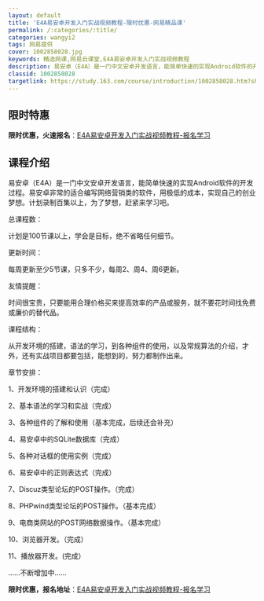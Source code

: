```yaml
---
layout: default
title: 'E4A易安卓开发入门实战视频教程-限时优惠-网易精品课'
permalink: /:categories/:title/
categories: wangyi2
tags: 网易提供
cover: 1002858028.jpg
keywords: 精选网课,网易云课堂,E4A易安卓开发入门实战视频教程
description: 易安卓（E4A）是一门中文安卓开发语言，能简单快速的实现Android软件的开发过程。易安卓非常的适合编写网络营销类的软
classid: 1002858028
targetlink: https://study.163.com/course/introduction/1002858028.htm?share=1&shareId=1025206652&utm_campaign=share&utm_medium=iphoneShare&utm_source=&utm_u=1025206652
---
```


## 限时特惠

**限时优惠，火速报名**：[E4A易安卓开发入门实战视频教程-报名学习](https://study.163.com/course/introduction/1002858028.htm?share=1&shareId=1025206652&utm_campaign=share&utm_medium=iphoneShare&utm_source=&utm_u=1025206652)

## 课程介绍

易安卓（E4A）是一门中文安卓开发语言，能简单快速的实现Android软件的开发过程。易安卓非常的适合编写网络营销类的软件，用极低的成本，实现自己的创业梦想。计划录制百集以上，为了梦想，赶紧来学习吧。

总课程数：

计划是100节课以上，学会是目标，绝不省略任何细节。

更新时间：

每周更新至少5节课，只多不少，每周2、周4、周6更新。

友情提醒：

时间很宝贵，只要能用合理价格买来提高效率的产品或服务，就不要花时间找免费或廉价的替代品。

课程结构：

从开发环境的搭建，语法的学习，到各种组件的使用，以及常规算法的介绍，才外，还有实战项目都要包括，能想到的，努力都制作出来。

章节安排：

1、开发环境的搭建和认识（完成）

2、基本语法的学习和实战（完成）

3、各种组件的了解和使用（基本完成，后续还会补充）

4、易安卓中的SQLite数据库（完成）

5、各种对话框的使用实例（完成）

6、易安卓中的正则表达式（完成）

7、Discuz类型论坛的POST操作。（完成）

8、PHPwind类型论坛的POST操作。（基本完成）

9、电商类网站的POST网络数据操作。（基本完成）

10、浏览器开发。（完成）

11、播放器开发。(完成）

......不断增加中......

**限时优惠，报名地址**：[E4A易安卓开发入门实战视频教程-报名学习](https://study.163.com/course/introduction/1002858028.htm?share=1&shareId=1025206652&utm_campaign=share&utm_medium=iphoneShare&utm_source=&utm_u=1025206652)

